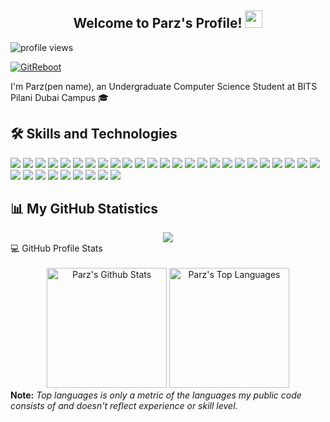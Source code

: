 <h2 align="center">
    Welcome to Parz's Profile! 
    <img src="https://media.giphy.com/media/hvRJCLFzcasrR4ia7z/giphy.gif" width="28">
</h2>

<img src="https://gpvc.arturio.dev/GitReboot" alt="profile views">
<p align="left"> <a href="https://github.com/ryo-ma/github-profile-trophy"><img src="https://github-profile-trophy.vercel.app/?username=GitReboot" alt="GitReboot" /></a> </p>
I'm Parz(pen name), an Undergraduate Computer Science Student at BITS Pilani Dubai Campus 🎓


## 🛠️ Skills and Technologies

![](https://img.shields.io/badge/Assembly%20-%23525252.svg?style=for-the-badge&logo=mega&logoColor=white)
![](https://img.shields.io/badge/C-00599C?style=for-the-badge&logo=c&logoColor=white)
![](https://img.shields.io/badge/C%2B%2B-00599C?style=for-the-badge&logo=c%2B%2B&logoColor=white)
![](https://img.shields.io/badge/Java-ED8B00?style=for-the-badge&logo=java&logoColor=white)
![](https://img.shields.io/badge/JavaScript-323330?style=for-the-badge&logo=javascript&logoColor=F7DF1E)
![](https://img.shields.io/badge/Python-FFD43B?style=for-the-badge&logo=python&logoColor=blue)
![](https://img.shields.io/badge/PHP-777BB4?style=for-the-badge&logo=php&logoColor=white)
![](https://img.shields.io/badge/HTML-E34F26?style=for-the-badge&logo=html5&logoColor=white)
![](https://img.shields.io/badge/CSS-1572B6?style=for-the-badge&logo=css3&logoColor=white)
![](https://img.shields.io/badge/GNU%20Bash-4EAA25?style=for-the-badge&logo=GNU%20Bash&logoColor=white)
![](https://img.shields.io/badge/powershell-5391FE?style=for-the-badge&logo=powershell&logoColor=white)
![](https://img.shields.io/badge/tmux-1BB91F?style=for-the-badge&logo=tmux&logoColor=white)
![](https://img.shields.io/badge/windows%20terminal-4D4D4D?style=for-the-badge&logo=windows%20terminal&logoColor=white)
![](https://img.shields.io/badge/GIT-E44C30?style=for-the-badge&logo=git&logoColor=white)
![](https://img.shields.io/badge/GitHub-100000?style=for-the-badge&logo=github&logoColor=white)
![](https://img.shields.io/badge/Heroku-430098?style=for-the-badge&logo=heroku&logoColor=white)
![](https://img.shields.io/badge/GitHub%20Pages-222222?style=for-the-badge&logo=GitHub%20Pages&logoColor=white)
![](https://img.shields.io/badge/MySQL-005C84?style=for-the-badge&logo=mysql&logoColor=white)
![](https://img.shields.io/badge/MariaDB-003545?style=for-the-badge&logo=mariadb&logoColor=white)
![](https://img.shields.io/badge/MongoDB-4EA94B?style=for-the-badge&logo=mongodb&logoColor=white)
![](https://img.shields.io/badge/Microsoft%20SQL%20Server-CC2927?style=for-the-badge&logo=microsoft%20sql%20server&logoColor=white)
![](https://img.shields.io/badge/Linux-FCC624?style=for-the-badge&logo=linux&logoColor=black)
![](https://img.shields.io/badge/Arch_Linux-1793D1?style=for-the-badge&logo=arch-linux&logoColor=white)
![](https://img.shields.io/badge/Kali_Linux-557C94?style=for-the-badge&logo=kali-linux&logoColor=white)
![](https://img.shields.io/badge/Cent%20OS-262577?style=for-the-badge&logo=CentOS&logoColor=white)
![](https://img.shields.io/badge/Debian-A81D33?style=for-the-badge&logo=debian&logoColor=white)
![](https://img.shields.io/badge/Ubuntu-E95420?style=for-the-badge&logo=ubuntu&logoColor=white)
![](https://img.shields.io/badge/Windows-0078D6?style=for-the-badge&logo=windows&logoColor=white)
![](https://img.shields.io/badge/Jupyter-F37626.svg?&style=for-the-badge&logo=Jupyter&logoColor=white)
![](https://img.shields.io/badge/OBS%20Studio-informational?style=for-the-badge&logo=obs-studio&logoColor=white)
![](https://img.shields.io/badge/IntelliJ_IDEA-000000.svg?style=for-the-badge&logo=intellij-idea&logoColor=white)
![](https://img.shields.io/badge/PyCharm-000000.svg?&style=for-the-badge&logo=PyCharm&logoColor=white)
![](http://img.shields.io/badge/-PHPStorm-181717?style=for-the-badge&logo=phpstorm&logoColor=white)
![](https://img.shields.io/badge/WebStorm-000000?style=for-the-badge&logo=WebStorm&logoColor=white)

## 📊 My GitHub Statistics

<div align="center">
<img src="https://github-readme-streak-stats.herokuapp.com?user=GitReboot&theme=highcontrast"/>
</div>


<summary>💻 GitHub Profile Stats</summary>
<div align="center">
<br/>
<a href="https://github.com/anuraghazra/github-readme-stats"><img alt="Parz's Github Stats" src="https://github-readme-stats.vercel.app/api?username=GitReboot&show_icons=true&count_private=true&theme=vision-friendly-dark&hide_border=true" height="192px"/></a>
<a href="https://github.com/anuraghazra/github-readme-stats"><img alt="Parz's Top Languages" src="https://github-readme-stats.vercel.app/api/top-langs/?username=GitReboot&langs_count=8&layout=compact&theme=vision-friendly-dark&hide_border=true" height="192px"/></a>
<br/>
</div>
<b>Note:</b> <em>Top languages is only a metric of the languages my public code consists of and doesn't reflect experience or skill level.</em>
